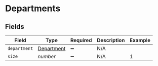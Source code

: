 # Departments


## Fields

| Field                                           | Type                                            | Required                                        | Description                                     | Example                                         |
| ----------------------------------------------- | ----------------------------------------------- | ----------------------------------------------- | ----------------------------------------------- | ----------------------------------------------- |
| `department`                                    | [Department](../../models/shared/department.md) | :heavy_minus_sign:                              | N/A                                             |                                                 |
| `size`                                          | *number*                                        | :heavy_minus_sign:                              | N/A                                             | 1                                               |